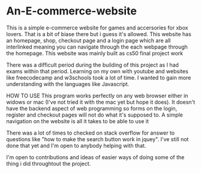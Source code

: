# An-E-commerce-website

This is a simple e-commerce website for games and accersories for xbox lovers. That is a bit of biase there but i guess it's allowed.
This website has an homepage, shop, checkout page and a login page which are all interlinked meaning you can navigate through the each webpage through the homepage. 
This website was mainly built as cs50 final project work

There was a difficult period during the building of this project as I had exams within that period. Learning on my own with youtube and websites like freecodecamp and w3schools took a lot of time. I wanted to gain more understanding with the languages like Javascript.

HOW TO USE
This program works perfectly on any web browser either in widows or mac (I've not tried it with the mac yet but hope it does). 
It doesn't have the backend aspect of web programming so forms on the login, register and checkout pages will not do what it's supposed to.
A simple navigation on the  website is all it takes to be able to use it

There was a lot of times to checked on stack overflow for answer to questions like "how to make the search button work in jquey".
I've still not done that yet and I'm open to anybody helping with that.

I'm open to contributions and ideas of easier ways of doing some of the thing i did throughtout the project.

     
